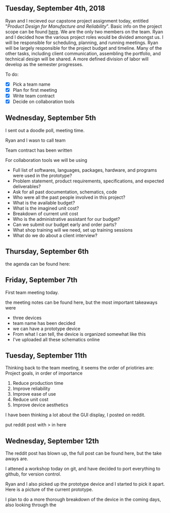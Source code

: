 ## Tuesday, September 4th, 2018
Ryan and I recieved our capstone project assignment today, entitled "*Product Design for Manufacture and Reliability*". Basic info on the project scope can be found [here](https://github.com/kcaisley/CropTop/blob/master/Documentation/project-statement.pdf). We are the only two members on the team. Ryan and I decided how the various project roles would be divided amongst us. I will be responsible for scheduling, planning, and running meetings. Ryan will be largely responsible for the project budget and timeline. Many of the other tasks, including client communication, assembling the portfolio, and technical design will be shared. A more defined division of labor will develop as the semester progresses.

To do:
- [x] Pick a team name
- [x] Plan for first meeting
- [x] Write team contract
- [x] Decide on collaboration tools

## Wednesday, September 5th
I sent out a doodle poll, meeting time.

Ryan and I wasn to call  team

Team contract has been written

For collaboration tools we will be using 

- Full list of softwares, languages, packages, hardware, and programs were used in the prototype?
- Problem statement, product requirements, specifications, and expected deliverables?
- Ask for all past documentation, schematics, code
- Who were all the past people involved in this project?
- What is the available budget?
- What is the imagined unit cost?
- Breakdown of current unit cost
- Who is the administrative assistant for our budget?
- Can we submit our budget early and order parts?
- What shop training will we need, set up training sessions
- What do we do about a client interview?

## Thursday, September 6th
the agenda can be found here:

## Friday, September 7th
First team meeting today.

the meeting notes can be found here, but the most important takeaways were
- three devices
- team name has been decided
- we can have a prototype device
- From what I can tell, the device is organized somewhat like this
- I've uploaded all these schematics online

## Tuesday, September 11th

Thinking back to the team meeting, it seems the order of priotiries are:
Project goals, in order of importance
1. Reduce production time
1. Improve reliability
1. Improve ease of use
1. Reduce unit cost
1. Improve device aesthetics

I have been thinking a lot about the GUI display, I posted on reddit.

put reddit post with > in here

## Wednesday, September 12th
The reddit post has blown up, the full post can be found here, but the take aways are.

I attened a workshop today on git, and have decided to port everything to github, for version control.

Ryan and I also picked up the prototype device and I started to pick it apart. Here is a picture of the current prototype.

I plan to do a more thorough breakdown of the device in the coming days, also looking through the 









